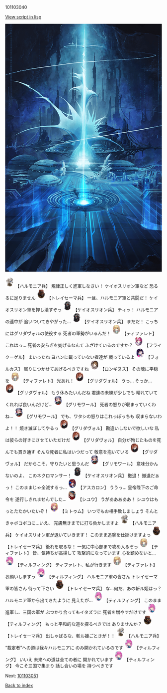 101103040

[View script in lisp](../scripts/101103040.txt)

![profound.png](../images/backgrounds/profound.png)

<img src="../images/units/3810001.png" alt="3810001.png" height="34"/>
【ハルモニア兵】
規律正しく進軍しなさい！
ケイオスリオン軍など
恐るるに足りません

<img src="../images/units/3830001.png" alt="3830001.png" height="34"/>
【トレイセーマ兵】
一旦、ハルモニア軍と共闘だ！
ケイオスリオン軍を押し潰すぞっ

<img src="../images/units/3820001.png" alt="3820001.png" height="34"/>
【ケイオスリオン兵】
チィッ！
ハルモニアの連中が
追いついてきやがった…

<img src="../images/units/3820001.png" alt="3820001.png" height="34"/>
【ケイオスリオン兵】
まだだ！
こっちにはグリダヴォルの使役する
死者の軍勢がいるんだ！

<img src="../images/units/3503211.png" alt="3503211.png" height="34"/>
【ティファレト】
これはっ…
死者の安らぎを妨げるなんて
ふざけているのですか？

<img src="../images/units/3500211.png" alt="3500211.png" height="34"/>
【フライクーゲル】
まいったね
ヨハンに載っていない者達が
戦っているよ

<img src="../images/units/3301811.png" alt="3301811.png" height="34"/>
【フォルカス】
眠りにつかせてあげるべきですね

<img src="../images/units/3300111.png" alt="3300111.png" height="34"/>
【ロンギヌス】
その魂に平穏を

<img src="../images/units/3503211.png" alt="3503211.png" height="34"/>
【ティファレト】
光あれ！

<img src="../images/units/3600811.png" alt="3600811.png" height="34"/>
【グリダヴォル】
うっ…
そっか…

<img src="../images/units/3600811.png" alt="3600811.png" height="34"/>
【グリダヴォル】
もう休みたいんだね
君達の未練が少しでも
晴れていてくれれば良いんだけど…

<img src="../images/units/3501711.png" alt="3501711.png" height="34"/>
【グリモワール】
死者の怒りが収まっていくわね…

<img src="../images/units/3501711.png" alt="3501711.png" height="34"/>
【グリモワール】
でも、ワタシの怒りはこれっぽっちも
収まらないわよ！！
焼き滅ぼしてやるっ

<img src="../images/units/3600811.png" alt="3600811.png" height="34"/>
【グリダヴォル】
勘違いしないで欲しいな
私は彼らの好きにさせていただけだ

<img src="../images/units/3600811.png" alt="3600811.png" height="34"/>
【グリダヴォル】
自分が殉じたものを死んでも貫き通す
そんな死者に私はいつだって
敬意を抱いている

<img src="../images/units/3600811.png" alt="3600811.png" height="34"/>
【グリダヴォル】
だからこそ、守りたいと思うんだ

<img src="../images/units/3501711.png" alt="3501711.png" height="34"/>
【グリモワール】
意味分かんないのよ、
このネクロマンサー！

<img src="../images/units/3820001.png" alt="3820001.png" height="34"/>
【ケイオスリオン兵】
撤退！
撤退だぁっ！
このままじゃ全滅するっ…

<img src="../images/units/3102311.png" alt="3102311.png" height="34"/>
【アスカロン】
ううっ…
皇帝陛下のご命令を
遂行しきれませんでした…

<img src="../images/units/3201911.png" alt="3201911.png" height="34"/>
【シユウ】
うがあああああ！
シユウはもっとたたかいたいぞ！

<img src="../images/units/3200511.png" alt="3200511.png" height="34"/>
【ミトゥム】
いつでもお相手致しましょう
そんときゃボコボコに…いえ、
完膚無きまでに打ち負かしますよ

<img src="../images/units/3810001.png" alt="3810001.png" height="34"/>
【ハルモニア兵】
ケイオスリオン軍が退いていきます！
このまま追撃を仕掛けますよっ

<img src="../images/units/3830001.png" alt="3830001.png" height="34"/>
【トレイセーマ兵】
後れを取るな！
一気に中心部まで攻め入るぞっ

<img src="../images/units/3503211.png" alt="3503211.png" height="34"/>
【ティファレト】
皆、気持ちが高揚して
攻撃的になっています
心を鎮めないと…

<img src="../images/units/3101411.png" alt="3101411.png" height="34"/>
【ティルフィング】
ティファレト、私が行きます

<img src="../images/units/3503211.png" alt="3503211.png" height="34"/>
【ティファレト】
お願いしますっ

<img src="../images/units/3101411.png" alt="3101411.png" height="34"/>
【ティルフィング】
ハルモニア軍の皆さん
トレイセーマ軍の皆さん
待って下さい

<img src="../images/units/3830001.png" alt="3830001.png" height="34"/>
【トレイセーマ兵】
な…何だ、あの斬ル姫はっ？
ハルモニア軍から出てきたように
見えたが…

<img src="../images/units/3101411.png" alt="3101411.png" height="34"/>
【ティルフィング】
このまま進軍し、三国の軍が
ぶつかり合ってもイタズラに
死者を増やすだけです

<img src="../images/units/3101411.png" alt="3101411.png" height="34"/>
【ティルフィング】
もっと平和的な道を探るべきでは
ありませんか？

<img src="../images/units/3830001.png" alt="3830001.png" height="34"/>
【トレイセーマ兵】
出しゃばるな、斬ル姫ごときが！！

<img src="../images/units/3810001.png" alt="3810001.png" height="34"/>
【ハルモニア兵】
“裁定者”への道は我々ハルモニアに
のみ開かれているのです

<img src="../images/units/3101411.png" alt="3101411.png" height="34"/>
【ティルフィング】
いいえ
未来への道は全ての者に
開かれています

<img src="../images/units/3101411.png" alt="3101411.png" height="34"/>
【ティルフィング】
今こそ三国で集まり
話し合いの場を
持つべきです

Next: [101103051](101103051.md)

[Back to index](index.md)
